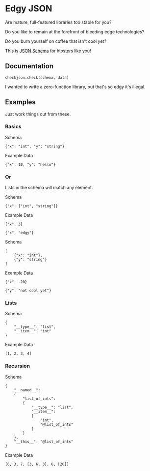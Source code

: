 # Edgy JSON

Are mature, full-featured libraries too stable for you?

Do you like to remain at the forefront of bleeding edge technologies?

Do you burn yourself on coffee that isn't cool yet?

This is [JSON Schema](https://json-schema.org) for hipsters like you!

## Documentation

    checkjson.check(schema, data)

I wanted to write a zero-function library, but that's so edgy it's illegal.

## Examples

Just work things out from these.

### Basics

Schema

    {"x": "int", "y": "string"}

Example Data

    {"x": 10, "y": "hello"}

### Or

Lists in the schema will match any element.

Schema

    {"x": ["int", "string"]}

Example Data

    {"x", 3}

    {"x", "edgy"}

Schema

    [
        {"x": "int"},
        {"y": "string"}
    ]

Example Data

    {"x", -20}

    {"y": "not cool yet"}

### Lists

Schema

    {
        "__type__": "list",
        "__item__": "int"
    }

Example Data

    [1, 2, 3, 4]

### Recursion

Schema

    {
        "__named__":
        {
            "list_of_ints":
            {
                "__type__": "list",
                "__item__":
                [
                    "int",
                    "@list_of_ints"
                ]
            }
        },
        "__this__": "@list_of_ints"
    }

Example Data

    [6, 3, 7, [3, 6, 3], 6, [20]]
